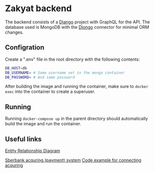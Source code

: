 # Zakyat backend

The backend consists of a [Django](https://docs.djangoproject.com/en/2.2/) project with GraphQL for the API. The database used is MongoDB with the [Djongo](https://nesdis.github.io/djongo/) connector for minimal ORM changes.


## Configration

Create a ".env" file in the root directory with the following contents:
```bash
DB_HOST=db
DB_USERNAME= # Same username set in the mongo container
DB_PASSWORD= # And same password
```
After building the image and running the container, make sure to `docker exec` into the container to create a superuser.

## Running

Running `docker-compose up` in the parent directory should automatically build the image and run the container.

## Useful links

[Entity Relationship Diagram](https://dbdiagram.io/d/5e3536af9e76504e0ef0e7d2)

[Sberbank acquring (payment) system](https://developer.sberbank.ru/doc/v1/acquiring/rest-requests-about)
[Code example for connecting acquring](https://github.com/madprogrammer/django-sberbank)
